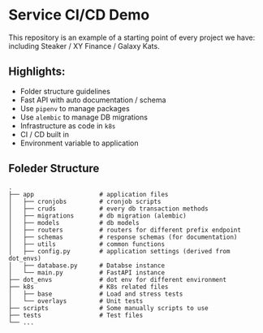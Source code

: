 # Service CI/CD Demo
This repository is an example of a starting point of every project we have: including Steaker / XY Finance / Galaxy Kats.

## Highlights:
- Folder structure guidelines
- Fast API with auto documentation / schema
- Use `pipenv` to manage packages
- Use `alembic` to manage DB migrations
- Infrastructure as code in `k8s`
- CI / CD built in
- Environment variable to application


## Foleder Structure
```
.
├── app                  # application files
│   ├── cronjobs         # cronjob scripts
│   ├── cruds            # every db transaction methods
│   ├── migrations       # db migration (alembic)
│   ├── models           # db models
│   ├── routers          # routers for different prefix endpoint
│   ├── schemas          # response schemas (for documentation)
│   ├── utils            # common functions
│   ├── config.py        # application settings (derived from dot_envs)
│   ├── database.py      # Databse instance
│   └── main.py          # FastAPI instance
├── dot_envs             # dot env for different environment
├── k8s                  # K8s related files
│   ├── base             # Load and stress tests
│   └── overlays         # Unit tests
├── scripts              # Some manually scripts to use
├── tests                # Test files
└── ...
```

